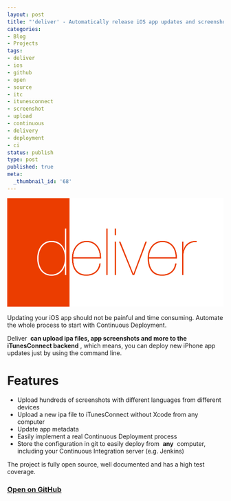 ```yaml
---
layout: post
title: "'deliver' - Automatically release iOS app updates and screenshots"
categories:
- Blog
- Projects
tags:
- deliver
- ios
- github
- open
- source
- itc
- itunesconnect
- screenshot
- upload
- continuous
- delivery
- deployment
- ci
status: publish
type: post
published: true
meta:
  _thumbnail_id: '68'
---
```


[![](/squarespace_images/static_545299aae4b0e9514fe30c95_54529a29e4b025a90f45cc50_5452a85ce4b04a8f685deb53_1414703198483_DeliverLogo.png_)](https://github.com/KrauseFx/deliver)
  


Updating your iOS app should not be painful and time consuming. Automate the whole process to start with Continuous Deployment.

Deliver 
**can upload ipa files, app screenshots and more to the iTunesConnect backend**
, which means, you can deploy new iPhone app updates just by using the command line.

# Features


* Upload hundreds of screenshots with different languages from different devices
* Upload a new ipa file to iTunesConnect without Xcode from any computer
* Update app metadata
* Easily implement a real Continuous Deployment process
* Store the configuration in git to easily deploy from  **any**
 computer, including your Continuous Integration server (e.g. Jenkins)

The project is fully open source, well documented and has a high test coverage. 

### [Open on GitHub](https://github.com/KrauseFx/deliver)
